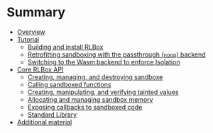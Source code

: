 # Summary

- [Overview](./overview.md)
- [Tutorial]()
  - [Building and install RLBox](./chapters/rlbox-install.md)
  - [Retrofitting sandboxing with the passthrough (`noop`) backend](./chapters/examples/noop.md)
  - [Switching to the Wasm backend to enforce Isolation](./chapters/wasm-sandbox.md)
- [Core RLBox API]() <!-- ./chapters/api.md -->
  - [Creating, managing, and destroying sandboxe]() <!-- chapters/api/sandbox.md) -->
  - [Calling sandboxed functions]() <!-- chapters/api/function.md -->
  - [Creating, manipulating, and verifying tainted values]() <!-- chapters/api/tainted.md -->
  - [Allocating and managing sandbox memory]() <!-- chapters/api/memory.md -->
  - [Exposing callbacks to sandboxed code]() <!-- chapters/api/callbacks.md -->
  - [Standard Library]() <!-- chapters/api/stdlib.md -->
- [Additional material](chapters/appendix.md)
